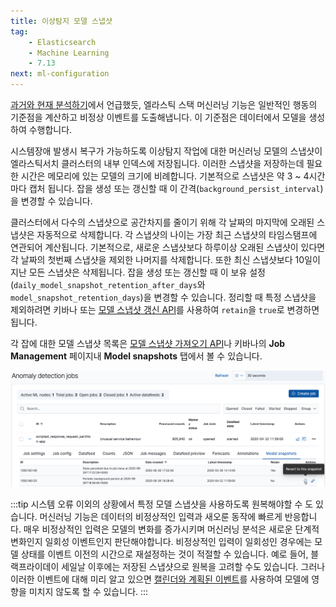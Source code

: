```yaml
---
title: 이상탐지 모델 스냅샷
tag:
    - Elasticsearch
    - Machine Learning
    - 7.13
next: ml-configuration
---
```


[과거와 현재 분석하기](ml-overview.md#ml-analyzing)에서 언급했듯, 엘라스틱 스택 머신러닝 기능은 일반적인 행동의 기준점을 계산하고 비정상 이벤트를 도출해냅니다.
이 기준점은 데이터에서 모델을 생성하여 수행합니다.

시스템장애 발생시 복구가 가능하도록 이상탐지 작업에 대한 머신러닝 모델의 스냅샷이 엘라스틱서치 클러스터의 내부 인덱스에 저장됩니다.
이러한 스냅샷을 저장하는데 필요한 시간은 메모리에 있는 모델의 크기에 비례합니다.
기본적으로 스냅샷은 약 3 ~ 4시간마다 캡처 됩니다.
잡을 생성 또는 갱신할 때 이 간격(`background_persist_interval`)을 변경할 수 있습니다.

클러스터에서 다수의 스냅샷으로 공간차지를 줄이기 위해 각 날짜의 마지막에 오래된 스냅샷은 자동적으로 삭제합니다.
각 스냅샷의 나이는 가장 최근 스냅샷의 타임스탬프에 연관되어 계산됩니다.
기본적으로, 새로운 스냅샷보다 하루이상 오래된 스냅샷이 있다면 각 날짜의 첫번째 스냅샷을 제외한 나머지를 삭제합니다.
또한 최신 스냅샷보다 10일이 지난 모든 스냅샷은 삭제됩니다.
잡을 생성 또는 갱신할 때 이 보유 설정(`daily_model_snapshot_retention_after_days`와 `model_snapshot_retention_days`)을  변경할 수 있습니다.
정리할 때 특정 스냅샷을 제외하려면 키바나 또는 [모델 스냅샷 갱신 API](ml-update-snapshot.md)를 사용하여 `retain`을 `true`로 변경하면 됩니다.

각 잡에 대한 모델 스냅샷 목록은 [모델 스냅샷 가져오기 API](ml-get-snapshot.md)나 키바나의 **Job Management** 페이지내 **Model snapshots** 탭에서 볼 수 있습니다.

![ml-model-snapshots.png](./images/ml-model-snapshots.png)

:::tip
시스템 오류 이외의 상황에서 특정 모델 스냅샷을 사용하도록 원복해야할 수 도 있습니다.
머신러닝 기능은 데이터의 비정상적인 입력과 새오룬 동작에 빠르게 반응합니다.
매우 비정상적인 입력은 모델의 변화를 증가시키며 머신러닝 분석은 새로운 단계적 변화인지 일회성 이벤트인지 판단해야합니다.
비정상적인 입력이 일회성인 경우에는 모델 상태를 이벤트 이전의 시간으로 재설정하는 것이 적절할 수 있습니다.
예로 들어, 블랙프라이데이 세일날 이후에는 저장된 스냅샷으로 원복을 고려할 수도 있습니다.
그러나 이러한 이벤트에 대해 미리 알고 있으면 [캘린더와 계획된 이벤트](ml-calendars.md)를 사용하여 모델에 영향을 미치지 않도록 할 수 있습니다.
:::